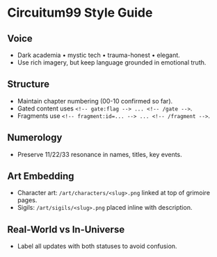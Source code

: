 # Circuitum99 Style Guide

## Voice
- Dark academia • mystic tech • trauma-honest • elegant.
- Use rich imagery, but keep language grounded in emotional truth.

## Structure
- Maintain chapter numbering (00-10 confirmed so far).
- Gated content uses `<!-- gate:flag --> ... <!-- /gate -->`.
- Fragments use `<!-- fragment:id=... --> ... <!-- /fragment -->`.

## Numerology
- Preserve 11/22/33 resonance in names, titles, key events.

## Art Embedding
- Character art: `/art/characters/<slug>.png` linked at top of grimoire pages.
- Sigils: `/art/sigils/<slug>.png` placed inline with description.

## Real-World vs In-Universe
- Label all updates with both statuses to avoid confusion.